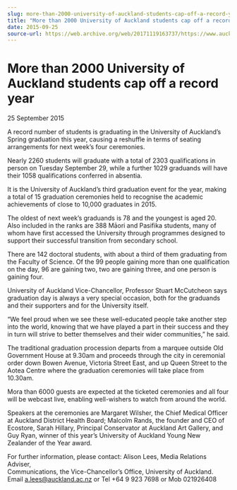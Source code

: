 ```yaml
---
slug: more-than-2000-university-of-auckland-students-cap-off-a-record-year
title: "More than 2000 University of Auckland students cap off a record year"
date: 2015-09-25
source-url: https://web.archive.org/web/20171119163737/https://www.auckland.ac.nz/en/about/news-events-and-notices/news/news-2015/09/more-than-2000-university-of-auckland-students-cap-off-a-record-.html
---
```

More than 2000 University of Auckland students cap off a record year
====================================================================

25 September 2015

A record number of students is graduating in the University of Auckland’s Spring graduation this year, causing a reshuffle in terms of seating arrangements for next week’s four ceremonies.

Nearly 2260 students will graduate with a total of 2303 qualifications in person on Tuesday September 29, while a further 1029 graduands will have their 1058 qualifications conferred in absentia.

It is the University of Auckland’s third graduation event for the year, making a total of 15 graduation ceremonies held to recognise the academic achievements of close to 10,000 graduates in 2015.

The oldest of next week’s graduands is 78 and the youngest is aged 20. Also included in the ranks are 388 Māori and Pasifika students, many of whom have first accessed the University through programmes designed to support their successful transition from secondary school.

There are 142 doctoral students, with about a third of them graduating from the Faculty of Science. Of the 99 people gaining more than one qualification on the day, 96 are gaining two, two are gaining three, and one person is gaining four.

University of Auckland Vice-Chancellor, Professor Stuart McCutcheon says graduation day is always a very special occasion, both for the graduands and their supporters and for the University itself.

“We feel proud when we see these well-educated people take another step into the world, knowing that we have played a part in their success and they in turn will strive to better themselves and their wider communities,” he said.

The traditional graduation procession departs from a marquee outside Old Government House at 9.30am and proceeds through the city in ceremonial order down Bowen Avenue, Victoria Street East, and up Queen Street to the Aotea Centre where the graduation ceremonies will take place from 10.30am.

Mora than 6000 guests are expected at the ticketed ceremonies and all four will be webcast live, enabling well-wishers to watch from around the world.

Speakers at the ceremonies are Margaret Wilsher, the Chief Medical Officer at Auckland District Health Board; Malcolm Rands, the founder and CEO of Ecostore, Sarah Hillary, Principal Conservator at Auckland Art Gallery, and Guy Ryan, winner of this year’s University of Auckland Young New Zealander of the Year award.

For further information, please contact: Alison Lees, Media Relations Adviser,  
Communications, the Vice-Chancellor’s Office, University of Auckland.  
Email [a.lees@auckland.ac.nz](mailto:a.lees@auckland.ac.nz) or Tel +64 9 923 7698 or Mob 021926408